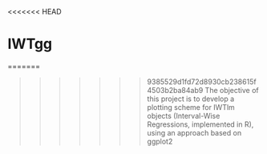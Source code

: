 <<<<<<< HEAD
# IWTgg
=======
>>>>>>> 9385529d1fd72d8930cb238615f4503b2ba84ab9
The objective of this project is to develop a plotting scheme for IWTlm objects (Interval-Wise Regressions, implemented in R), using an approach based on ggplot2
